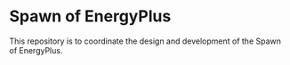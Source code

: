 # Spawn of EnergyPlus

This repository is to coordinate the design and
development of the Spawn of EnergyPlus.


